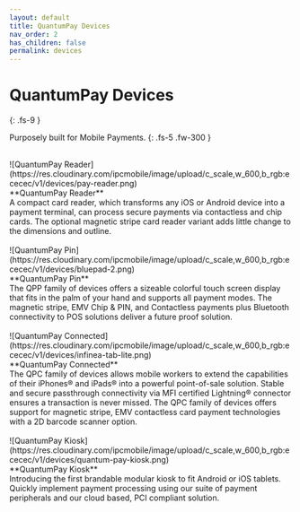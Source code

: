 ```yaml
---
layout: default
title: QuantumPay Devices
nav_order: 2
has_children: false
permalink: devices
---
```


# QuantumPay Devices
{: .fs-9 }

Purposely built for Mobile Payments.
{: .fs-5 .fw-300 }

<br>
![QuantumPay Reader](https://res.cloudinary.com/ipcmobile/image/upload/c_scale,w_600,b_rgb:ececec/v1/devices/pay-reader.png) <br>
**QuantumPay Reader** <br>
A compact card reader, which transforms any iOS or Android device into a payment terminal, can process secure payments via contactless and chip cards. The optional magnetic stripe card reader variant adds little change to the dimensions and outline.

<br>
<br>
![QuantumPay Pin](https://res.cloudinary.com/ipcmobile/image/upload/c_scale,w_600,b_rgb:ececec/v1/devices/bluepad-2.png) <br>
**QuantumPay Pin** <br>
The QPP family of devices offers a sizeable colorful touch screen display that fits in the palm of your hand and supports all payment modes. The magnetic stripe, EMV Chip & PIN, and Contactless payments plus Bluetooth connectivity to POS solutions deliver a future proof solution.

<br>
<br>
![QuantumPay Connected](https://res.cloudinary.com/ipcmobile/image/upload/c_scale,w_600,b_rgb:ececec/v1/devices/infinea-tab-lite.png) <br>
**QuantumPay Connected** <br>
The QPC family of devices allows mobile workers to extend the capabilities of their iPhones® and iPads® into a powerful point-of-sale solution. Stable and secure passthrough connectivity via MFI certified Lightning® connector ensures a transaction is never missed. The QPC family of devices offers support for magnetic stripe, EMV contactless card payment technologies with a 2D barcode scanner option.

<br>
<br>
![QuantumPay Kiosk](https://res.cloudinary.com/ipcmobile/image/upload/c_scale,w_600,b_rgb:ececec/v1/devices/quantum-pay-kiosk.png) <br>
**QuantumPay Kiosk** <br>
Introducing the first brandable modular kiosk to fit Android or iOS tablets. Quickly implement payment processing using our suite of payment peripherals and our cloud based, PCI compliant solution.
